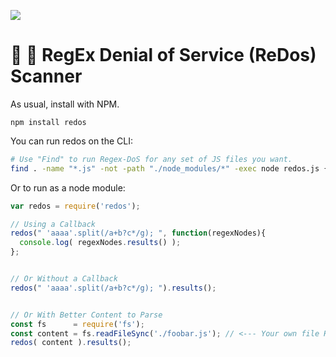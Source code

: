 ![](https://raw.githubusercontent.com/jagracey/Regex-DoS/a204c3d105f215309fee1da2eb035443f254059b/resources/Banner.jpg)
# :cop: :punch: RegEx Denial of Service (ReDos) Scanner

As usual, install with NPM.
```
npm install redos
```

You can run redos on the CLI:
```bash
# Use "Find" to run Regex-DoS for any set of JS files you want.
find . -name "*.js" -not -path "./node_modules/*" -exec node redos.js {} \;
```


Or to run as a node module:
```javascript
var redos = require('redos');

// Using a Callback
redos(" 'aaaa'.split(/a+b?c*/g); ", function(regexNodes){
  console.log( regexNodes.results() );
};


// Or Without a Callback
redos(" 'aaaa'.split(/a+b?c*/g); ").results();


// Or With Better Content to Parse
const fs      = require('fs');
const content = fs.readFileSync('./foobar.js'); // <--- Your own file Here.
redos( content ).results();

```
